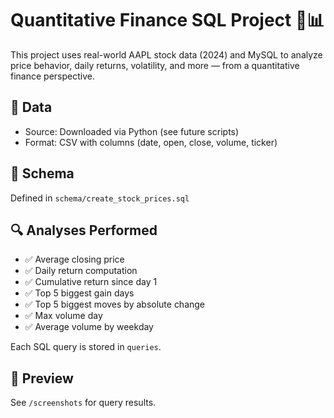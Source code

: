 # Quantitative Finance SQL Project 🧠📊

This project uses real-world AAPL stock data (2024) and MySQL to analyze price behavior, daily returns, volatility, and more — from a quantitative finance perspective.

## 💾 Data
- Source: Downloaded via Python (see future scripts)
- Format: CSV with columns (date, open, close, volume, ticker)

## 📐 Schema
Defined in `schema/create_stock_prices.sql`

## 🔍 Analyses Performed

- ✅ Average closing price
- ✅ Daily return computation
- ✅ Cumulative return since day 1
- ✅ Top 5 biggest gain days
- ✅ Top 5 biggest moves by absolute change
- ✅ Max volume day
- ✅ Average volume by weekday

Each SQL query is stored in `queries`.

## 📸 Preview
See `/screenshots` for query results.
